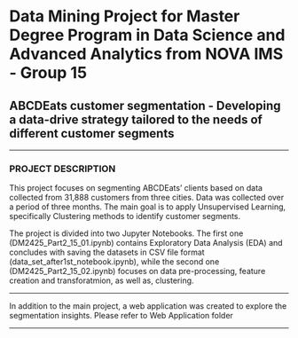 # Data Mining Project for Master Degree Program in Data Science and Advanced Analytics from NOVA IMS - Group 15

## ABCDEats customer segmentation - Developing a data-drive strategy tailored to the needs of different customer segments


------------------------------------------------------------------------------------------------------------------------------------------------------------------------------------------------------------------------------

### PROJECT DESCRIPTION

This project focuses on segmenting ABCDEats’ clients based on data collected from 31,888 customers from three cities. Data was collected over a period of three months. The main goal is to apply Unsupervised Learning, specifically Clustering methods to identify customer segments.

The project is divided into two Jupyter Notebooks. The first one (DM2425_Part2_15_01.ipynb) contains Exploratory Data Analysis (EDA) and concludes with saving the datasets in CSV file format (data_set_after1st_notebook.ipynb), while the second one (DM2425_Part2_15_02.ipynb) focuses on data pre-processing, feature creation and transforatmion, as well as, clustering.

------------------------------------------------------------------------------------------------------------------------------------------------------------------------------------------------------------------------------

In addition to the main project, a web application was created to explore the segmentation insights. Please refer to Web Application folder 

------------------------------------------------------------------------------------------------------------------------------------------------------------------------------------------------------------------------------

